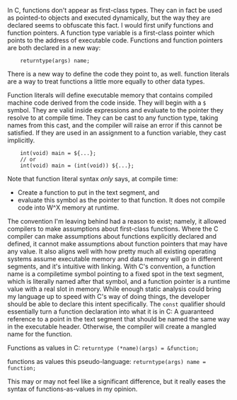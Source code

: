 In C, functions don't appear as first-class types. They can in fact be used as pointed-to objects and executed dynamically, but the way they are declared seems to obfuscate this fact. I would first unify functions and function pointers. A function type variable is a first-class pointer which points to the address of executable code. Functions and function pointers are both declared in a new way:

```
    returntype(args) name;
```

There is a new way to define the code they point to, as well. function literals are a way to treat functions a little more equally to other data types.

Function literals will define executable memory that contains compiled machine code derived from the code inside. They will begin with a `$` symbol. They are valid inside expressions and evaluate to the pointer they resolve to at compile time. They can be cast to any function type, taking names from this cast, and the compiler will raise an error if this cannot be satisfied. If they are used in an assignment to a function variable, they cast implicitly.

```
    int(void) main = ${...};
    // or
    int(void) main = (int(void)) ${...};
```

Note that function literal syntax *only* says, at compile time:
- Create a function to put in the text segment, and
- evaluate this symbol as the pointer to that function.
It does not compile code into W^X memory at runtime.

The convention I'm leaving behind had a reason to exist; namely, it allowed compilers to make assumptions about first-class functions. Where the C compiler can make assumptions about functions explicitly declared and defined, it cannot make assumptions about function pointers that may have any value. It also aligns well with how pretty much all existing operating systems assume executable memory and data memory will go in different segments, and it's intuitive with linking. With C's convention, a function name is a compiletime symbol pointing to a fixed spot in the text segment, which is literally named after that symbol, and a function pointer is a runtime value with a real slot in memory. While enough static analysis could bring my language up to speed with C's way of doing things, the developer should be able to declare this intent specifically. The `const` qualifier should essentially turn a function declaration into what it is in C: A guaranteed reference to a point in the text segment that should be named the same way in the executable header. Otherwise, the compiler will create a mangled name for the function.

Functions as values in C:
    `returntype (*name)(args) = &function;`

functions as values this pseudo-language:
    `returntype(args) name = function;`

This may or may not feel like a significant difference, but it really eases the syntax of functions-as-values in my opinion.

